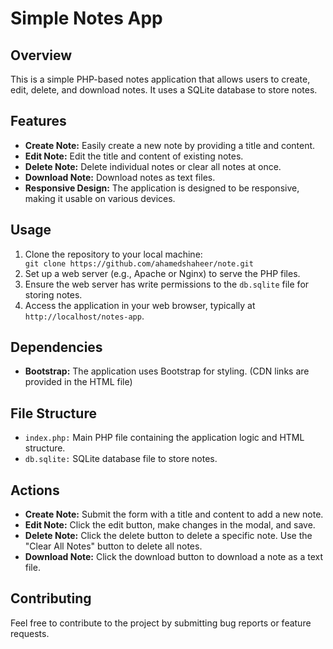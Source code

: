 <!DOCTYPE html>
<html lang="en">

<head>
    <meta charset="UTF-8">
    <meta name="viewport" content="width=device-width, initial-scale=1.0">
</head>

<body>
    <h1>Simple Notes App</h1>
    <h2>Overview</h2>
    <p>This is a simple PHP-based notes application that allows users to create, edit, delete, and download notes. It uses a SQLite database to store notes.</p>
    <h2>Features</h2>
    <ul>
        <li><strong>Create Note:</strong> Easily create a new note by providing a title and content.</li>
        <li><strong>Edit Note:</strong> Edit the title and content of existing notes.</li>
        <li><strong>Delete Note:</strong> Delete individual notes or clear all notes at once.</li>
        <li><strong>Download Note:</strong> Download notes as text files.</li>
        <li><strong>Responsive Design:</strong> The application is designed to be responsive, making it usable on various devices.</li>
    </ul>
    <h2>Usage</h2>
    <ol>
        <li>Clone the repository to your local machine:</li>
        <code>git clone https://github.com/ahamedshaheer/note.git</code>
        <li>Set up a web server (e.g., Apache or Nginx) to serve the PHP files.</li>
        <li>Ensure the web server has write permissions to the <code>db.sqlite</code> file for storing notes.</li>
        <li>Access the application in your web browser, typically at <code>http://localhost/notes-app</code>.</li>
    </ol>
    <h2>Dependencies</h2>
    <ul>
        <li><strong>Bootstrap:</strong> The application uses Bootstrap for styling. (CDN links are provided in the HTML file)</li>
    </ul>
    <h2>File Structure</h2>
    <ul>
        <li><code>index.php:</code> Main PHP file containing the application logic and HTML structure.</li>
        <li><code>db.sqlite:</code> SQLite database file to store notes.</li>
    </ul>
    <h2>Actions</h2>
    <ul>
        <li><strong>Create Note:</strong> Submit the form with a title and content to add a new note.</li>
        <li><strong>Edit Note:</strong> Click the edit button, make changes in the modal, and save.</li>
        <li><strong>Delete Note:</strong> Click the delete button to delete a specific note. Use the "Clear All Notes" button to delete all notes.</li>
        <li><strong>Download Note:</strong> Click the download button to download a note as a text file.</li>
    </ul>
    <h2>Contributing</h2>
    <p>Feel free to contribute to the project by submitting bug reports or feature requests.</p>

</body>
</html>
